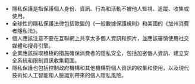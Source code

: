 - 隱私保護是指保護個人身份、資訊、行為和活動不被他人監視、追蹤、收集或使用。
- 全球性的隱私保護法律包括歐盟的《一般數據保護規則》和美國的《加州消費者隱私法》。
- 個人應該注意不要在互聯網上共享太多個人資訊和照片，並應該審慎使用社交媒體和搜尋引擎。
- 企業應該採取積極的措施確保消費者的隱私安全，包括加密個人資訊、建立安全系統和限制資訊收集範圍。
- 隱私保護也包括控制政府機構和其他機構對個人資訊的收集和使用，以及現代技術如人工智能和人臉識別帶來的個人隱私風險。